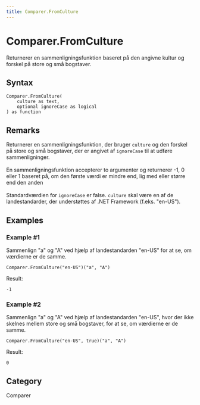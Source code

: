 ```yaml
---
title: Comparer.FromCulture
---
```


# Comparer.FromCulture


Returnerer en sammenligningsfunktion baseret på den angivne kultur og forskel på store og små bogstaver.


## Syntax

```powerquery
Comparer.FromCulture(
    culture as text,
    optional ignoreCase as logical
) as function
```


## Remarks

Returnerer en sammenligningsfunktion, der bruger <code>culture</code> og den forskel på store og små bogstaver, der er angivet af <code>ignoreCase</code> til at udføre sammenligninger.<br />      <br />      En sammenligningsfunktion accepterer to argumenter og returnerer -1, 0 eller 1 baseret på, om den første værdi er mindre end, lig med  eller større end den anden<br />      <br />      Standardværdien for <code>ignoreCase</code> er false. <code>culture</code> skal være en af de landestandarder, der understøttes af .NET Framework (f.eks. "en-US").     


## Examples

### Example #1 
Sammenlign &#34;a&#34; og &#34;A&#34; ved hjælp af landestandarden &#34;en-US&#34; for at se, om værdierne er de samme.
```powerquery
Comparer.FromCulture("en-US")("a", "A")
```

Result: 
```powerquery
-1
```


### Example #2 
Sammenlign &#34;a&#34; og &#34;A&#34; ved hjælp af landestandarden &#34;en-US&#34;, hvor der ikke skelnes mellem store og små bogstaver, for at se, om værdierne er de samme.
```powerquery
Comparer.FromCulture("en-US", true)("a", "A")
```

Result: 
```powerquery
0
```




## Category
Comparer
